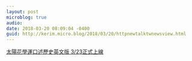 ```yaml
---
layout: post
microblog: true
audio: 
date: 2018-03-20 08:09:04 -0400
guid: http://kerim.micro.blog/2018/03/20/httpnewtalktwnewsview.html
---
```

[太陽花學運口述歷史英文版 3/23正式上線](http://newtalk.tw/news/view/2018-03-18/117870)
